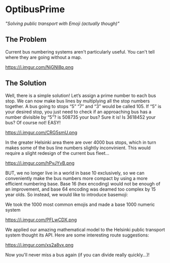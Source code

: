 # OptibusPrime

_"Solving public transport with Emoji (actually though)"_


## The Problem

Current bus numbering systems aren't particularly useful. You can't tell where they are going without a map.

https://i.imgur.com/NjGNl8p.png

## The Solution

Well, there is a simple solution! Let’s assign a prime number to each bus stop. We can now make bus lines by multiplying all the stop numbers together. A bus going to stops “5” “7” and “3” would be called 105. If “5” is your desired stop, you just need to check if an approaching bus has a number divisible by “5”? is 508735 your bus? Sure it is! Is 3618452 your bus? Of course not! EASY!

https://i.imgur.com/CRG5smU.png

In the greater Helsinki area there are over 4000 bus stops, which in turn makes some of the bus line numbers slightly inconvinient. This would require a slight redesign of the current bus fleet…

https://i.imgur.com/hPvJYvB.png

BUT, we no longer live in a world in base 10 exclusively, so we can conveniently make the bus numbers more compact by using a more efficient numbering base. Base 16 (hex encoding) would not be enough of an improvement, and base 64 encoding was deamed too complex by 15 year olds. So instead, we would like to introduce basemoji:

We took the 1000 most common emojis and made a base 1000 numeric system

https://i.imgur.com/PFLwCDX.png

We applied our amazing mathematical model to the Helsinki public transport system thought its API. Here are some interesting route suggestions:

https://i.imgur.com/xs2a8vx.png

Now you'll never miss a bus again (if you can divide really quickly...)!

